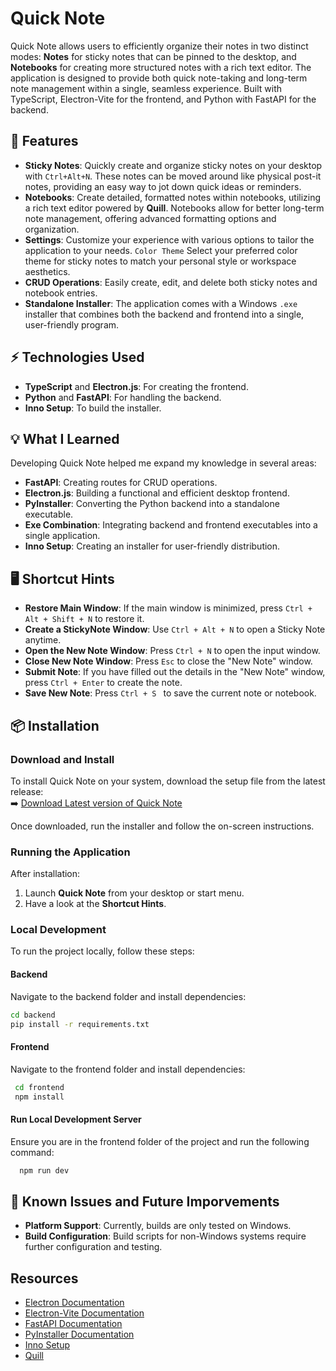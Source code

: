 # Quick Note

Quick Note allows users to efficiently organize their notes in two distinct modes: **Notes** for sticky notes that can be pinned to the desktop, and **Notebooks** for creating more structured notes with a rich text editor. The application is designed to provide both quick note-taking and long-term note management within a single, seamless experience. Built with TypeScript, Electron-Vite for the frontend, and Python with FastAPI for the backend.

## 🚀 Features

- **Sticky Notes**: Quickly create and organize sticky notes on your desktop with `Ctrl+Alt+N`. These notes can be moved around like physical post-it notes, providing an easy way to jot down quick ideas or reminders.
- **Notebooks**: Create detailed, formatted notes within notebooks, utilizing a rich text editor powered by **Quill**. Notebooks allow for better long-term note management, offering advanced formatting options and organization.
- **Settings**: Customize your experience with various options to tailor the application to your needs. `Color Theme` Select your preferred color theme for sticky notes to match your personal style or workspace aesthetics.
- **CRUD Operations**: Easily create, edit, and delete both sticky notes and notebook entries.
- **Standalone Installer**: The application comes with a Windows `.exe` installer that combines both the backend and frontend into a single, user-friendly program.

## ⚡️ Technologies Used

- **TypeScript** and **Electron.js**: For creating the frontend.
- **Python** and **FastAPI**: For handling the backend.
- **Inno Setup**: To build the installer.

## 💡 What I Learned

Developing Quick Note helped me expand my knowledge in several areas:

- **FastAPI**: Creating routes for CRUD operations.
- **Electron.js**: Building a functional and efficient desktop frontend.
- **PyInstaller**: Converting the Python backend into a standalone executable.
- **Exe Combination**: Integrating backend and frontend executables into a single application.
- **Inno Setup**: Creating an installer for user-friendly distribution.

## 🖥️ Shortcut Hints

- **Restore Main Window**: If the main window is minimized, press `Ctrl + Alt + Shift + N` to restore it.
- **Create a StickyNote Window**: Use `Ctrl + Alt + N` to open a Sticky Note anytime.
- **Open the New Note Window**: Press `Ctrl + N` to open the input window.
- **Close New Note Window**: Press `Esc` to close the "New Note" window.
- **Submit Note**: If you have filled out the details in the "New Note" window, press `Ctrl + Enter` to create the note.
- **Save New Note**: Press `Ctrl + S ` to save the current note or notebook.

## 📦 Installation

### Download and Install

To install Quick Note on your system, download the setup file from the latest release:  
➡️ [Download Latest version of Quick Note](https://github.com/maxitech/quick_note/releases)

Once downloaded, run the installer and follow the on-screen instructions.

### Running the Application

After installation:

1. Launch **Quick Note** from your desktop or start menu.
2. Have a look at the **Shortcut Hints**.

### Local Development

To run the project locally, follow these steps:

#### Backend

Navigate to the backend folder and install dependencies:

```bash
cd backend
pip install -r requirements.txt
```

#### Frontend

Navigate to the frontend folder and install dependencies:

```bash
 cd frontend
 npm install
```

#### Run Local Development Server

Ensure you are in the frontend folder of the project and run the following command:

```bash
  npm run dev
```

## 🔧 Known Issues and Future Imporvements

- **Platform Support**: Currently, builds are only tested on Windows.
- **Build Configuration**: Build scripts for non-Windows systems require further configuration and testing.

## Resources

- [Electron Documentation](https://www.electronjs.org/docs/latest)
- [Electron-Vite Documentation](https://electron-vite.org/guide/)
- [FastAPI Documentation](https://fastapi.tiangolo.com/)
- [PyInstaller Documentation](https://pyinstaller.org/en/stable/)
- [Inno Setup](https://jrsoftware.org/isinfo.php)
- [Quill](https://quilljs.com/docs/quickstart)
